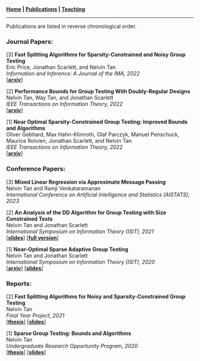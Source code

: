 **[Home](./) \| [Publications](./publications.html) \| [Teaching](./teaching.html)**

---

Publications are listed in reverse chronological order. 

### Journal Papers:

[3] **Fast Splitting Algorithms for Sparsity-Constrained and Noisy Group Testing** \
Eric Price, Jonathan Scarlett, and Nelvin Tan \
_Information and Inference: A Journal of the IMA, 2022_ \
\[[**arxiv**](https://arxiv.org/abs/2106.00308)\]

[2] **Performance Bounds for Group Testing With Doubly-Regular Designs** \
Nelvin Tan, Way Tan, and Jonathan Scarlett \
_IEEE Transactions on Information Theory, 2022_ \
\[[**arxiv**](https://arxiv.org/abs/2201.03745)\]

[1] **Near Optimal Sparsity-Constrained Group Testing: Improved Bounds and Algorithms** \
Oliver Gebhard, Max Hahn-Klimroth, Olaf Parczyk, Manuel Penschuck, Maurice Rolvien, Jonathan Scarlett, and Nelvin Tan \
_IEEE Transactions on Information Theory, 2022_ \
\[[**arxiv**](https://arxiv.org/abs/2004.11860)\]

### Conference Papers:

[3] **Mixed Linear Regression via Approximate Message Passing** \
Nelvin Tan and Ramji Venkataramanan \
_International Conference on Artificial Intelligence and Statistics (AISTATS), 2023_

[2] **An Analysis of the DD Algorithm for Group Testing with Size Constrained Tests** \
Nelvin Tan and Jonathan Scarlett \
_International Symposium on Information Theory (ISIT), 2021_ \
\[[**slides**](http://nelvintan.github.io/files/ISIT2021_slides.pdf)\] \[[**full version**](https://arxiv.org/abs/2201.03745)\]

[1] **Near-Optimal Sparse Adaptive Group Testing** \
Nelvin Tan and Jonathan Scarlett \
_International Symposium on Information Theory (ISIT), 2020_ \
\[[**arxiv**](https://arxiv.org/abs/2004.03119v1)\] \[[**slides**](http://nelvintan.github.io/files/ISIT2020_slides.pdf)\]

### Reports:

[2] **Fast Splitting Algorithms for Noisy and Sparsity-Constrained Group Testing** \
Nelvin Tan \
_Final Year Project, 2021_ \
\[[**thesis**](http://nelvintan.github.io/files/FYP_Final_Report.pdf)\] \[[**slides**](http://nelvintan.github.io/files/FYP_Slides.pdf)\]

[1] **Sparse Group Testing: Bounds and Algorithms** \
Nelvin Tan \
_Undergraduate Research Opportunity Program, 2020_ \
\[[**thesis**](http://nelvintan.github.io/files/UROP_Final_Report.pdf)\] \[[**slides**](http://nelvintan.github.io/files/UROP_Slides.pdf)\]
